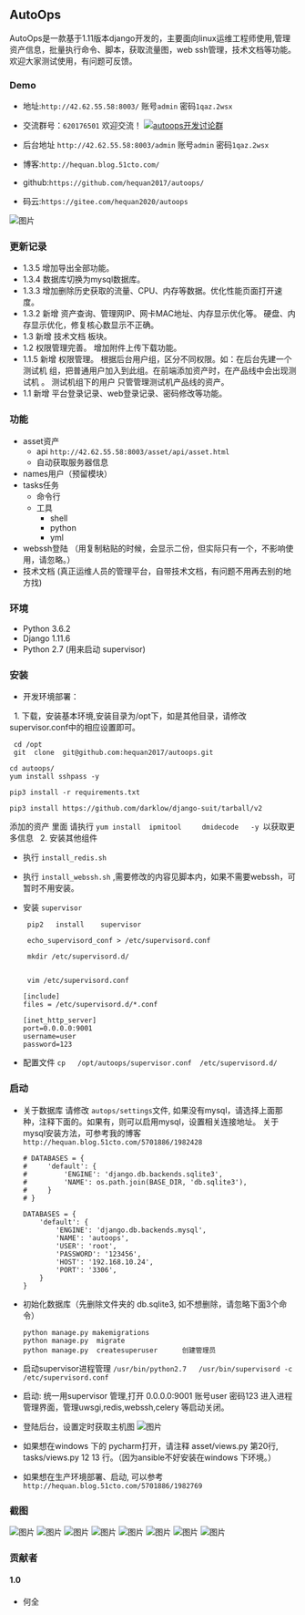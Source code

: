 ## AutoOps

AutoOps是一款基于1.11版本django开发的，主要面向linux运维工程师使用,管理资产信息，批量执行命令、脚本，获取流量图，web ssh管理，技术文档等功能。欢迎大家测试使用，有问题可反馈。


###  Demo

  -  地址:`http://42.62.55.58:8003/`        账号`admin`      密码`1qaz.2wsx`
  -  交流群号：`620176501`   欢迎交流！   <a target="_blank" href="//shang.qq.com/wpa/qunwpa?idkey=bbe5716e8bd2075cb27029bd5dd97e22fc4d83c0f61291f47ed3ed6a4195b024"><img border="0" src="https://github.com/hequan2017/cmdb/blob/master/static/img/group.png"  alt="autoops开发讨论群" title="autoops开发讨论群"></a>
 
  -  后台地址 `http://42.62.55.58:8003/admin`     账号`admin`   密码`1qaz.2wsx`
  -  博客:`http://hequan.blog.51cto.com/`
  -  github:`https://github.com/hequan2017/autoops/`
  -  码云:`https://gitee.com/hequan2020/autoops`

  
![图片](https://github.com/hequan2017/autoops/blob/master/static/demo/autuops.png)  


### 更新记录
  -  1.3.5  增加导出全部功能。
  -  1.3.4  数据库切换为mysql数据库。
  -  1.3.3  增加删除历史获取的流量、CPU、内存等数据。优化性能页面打开速度。
  -  1.3.2  新增 资产查询、管理网IP、网卡MAC地址、内存显示优化等。 硬盘、内存显示优化，修复核心数显示不正确。
  -  1.3    新增 技术文档 板块。
  -  1.2    权限管理完善。 增加附件上传下载功能。
  -  1.1.5  新增 权限管理。 根据后台用户组，区分不同权限。如：在后台先建一个 测试机 组，把普通用户加入到此组。在前端添加资产时，在产品线中会出现测试机 。 测试机组下的用户 只管管理测试机产品线的资产。             
  -  1.1    新增 平台登录记录、web登录记录、密码修改等功能。


###  功能
  - asset资产
    - api  `http://42.62.55.58:8003/asset/api/asset.html`
    - 自动获取服务器信息
  - names用户（预留模块）
  - tasks任务 
     - 命令行
     - 工具  
        - shell 
        - python
        - yml
  - webssh登陆 （用复制粘贴的时候，会显示二份，但实际只有一个，不影响使用，请忽略。）
  - 技术文档 (真正运维人员的管理平台，自带技术文档，有问题不用再去别的地方找)



### 环境
   * Python 3.6.2 
   * Django 1.11.6
   * Python  2.7  (用来启动 supervisor)
 
 
   
### 安装 

   * 开发环境部署：
   
   
   1. 下载，安装基本环境,安装目录为/opt下，如是其他目录，请修改supervisor.conf中的相应设置即可。
 
    
     cd /opt
     git  clone  git@github.com:hequan2017/autoops.git
    
    cd autoops/
    yum install sshpass -y
    
    pip3 install -r requirements.txt     
    
    pip3 install https://github.com/darklow/django-suit/tarball/v2
    
    
   
    
   添加的资产 里面 请执行  ` yum install  ipmitool     dmidecode   -y  `以获取更多信息
  
    2. 安装其他组件
 
 * 执行 `install_redis.sh`   
 * 执行 `install_webssh.sh` ,需要修改的内容见脚本内，如果不需要webssh，可暂时不用安装。
 
 * 安装   `supervisor  `
 
    ```
     pip2   install    supervisor   
     
     echo_supervisord_conf > /etc/supervisord.conf 
     
     mkdir /etc/supervisord.d/
     
    ``` 
       
    ``` 
     vim /etc/supervisord.conf
     
    [include]
    files = /etc/supervisord.d/*.conf
    
    [inet_http_server] 
    port=0.0.0.0:9001 
    username=user
    password=123
    ``` 
    
 * 配置文件    `cp   /opt/autoops/supervisor.conf  /etc/supervisord.d/   `
 

### 启动

  * 关于数据库 请修改 `autops/settings`文件, 如果没有mysql，请选择上面那种，注释下面的。如果有，则可以启用mysql，设置相关连接地址。
    关于mysql安装方法，可参考我的博客 `http://hequan.blog.51cto.com/5701886/1982428`
    
    
    
    ``` 
    # DATABASES = {
    #     'default': {
    #         'ENGINE': 'django.db.backends.sqlite3',
    #         'NAME': os.path.join(BASE_DIR, 'db.sqlite3'),
    #     }
    # }
    
    DATABASES = {
        'default': {
            'ENGINE': 'django.db.backends.mysql',
            'NAME': 'autoops',
            'USER': 'root',
            'PASSWORD': '123456',
            'HOST': '192.168.10.24',
            'PORT': '3306',
        }
    }
    
    ```
  * 初始化数据库（先删除文件夹的 db.sqlite3, 如不想删除，请忽略下面3个命令）
    ```
    python manage.py makemigrations
    python manage.py  migrate
    python manage.py  createsuperuser      创建管理员
    ``` 
      
  * 启动supervisor进程管理  `/usr/bin/python2.7   /usr/bin/supervisord -c /etc/supervisord.conf`

  * 启动: 统一用supervisor 管理,打开   0.0.0.0:9001  账号user  密码123    进入进程管理界面，管理uwsgi,redis,webssh,celery 等启动关闭。
 
  * 登陆后台，设置定时获取主机图
 ![图片](https://github.com/hequan2017/autoops/blob/master/static/demo/9.png)


  * 如果想在windows 下的 pycharm打开，请注释  asset/views.py  第20行,     tasks/views.py   12  13 行。（因为ansible不好安装在windows 下环境。）
 
  * 如果想在生产环境部署、启动, 可以参考   `http://hequan.blog.51cto.com/5701886/1982769`
  
  
  

  

### 截图
![图片](https://github.com/hequan2017/autoops/blob/master/static/demo/1.png)
![图片](https://github.com/hequan2017/autoops/blob/master/static/demo/2.png)
![图片](https://github.com/hequan2017/autoops/blob/master/static/demo/3.png)
![图片](https://github.com/hequan2017/autoops/blob/master/static/demo/4.png)
![图片](https://github.com/hequan2017/autoops/blob/master/static/demo/5.png)
![图片](https://github.com/hequan2017/autoops/blob/master/static/demo/6.png)
![图片](https://github.com/hequan2017/autoops/blob/master/static/demo/7.png)
![图片](https://github.com/hequan2017/autoops/blob/master/static/demo/8.png)


### 贡献者

#### 1.0
- 何全

